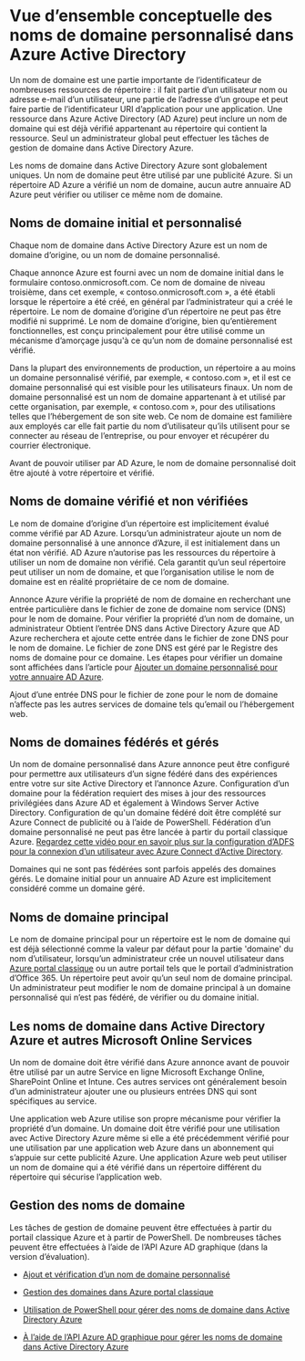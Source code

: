 <properties
    pageTitle="Vue d’ensemble conceptuelle des noms de domaine personnalisé dans Azure Active Directory | Microsoft Azure"
    description="Explique le cadre conceptuel pour l’utilisation de noms de domaine personnalisé dans Azure Active directory, y compris la fédération pour l’ouverture de session unique"
    services="active-directory"
    documentationCenter=""
    authors="jeffsta"
    manager="femila"
    editor=""/>

<tags
    ms.service="active-directory"
    ms.workload="identity"
    ms.tgt_pltfrm="na"
    ms.devlang="na"
    ms.topic="article"
    ms.date="10/04/2016"
    ms.author="curtand;jeffsta"/>

# <a name="conceptual-overview-of-custom-domain-names-in-azure-active-directory"></a>Vue d’ensemble conceptuelle des noms de domaine personnalisé dans Azure Active Directory

Un nom de domaine est une partie importante de l’identificateur de nombreuses ressources de répertoire : il fait partie d’un utilisateur nom ou adresse e-mail d’un utilisateur, une partie de l’adresse d’un groupe et peut faire partie de l’identificateur URI d’application pour une application. Une ressource dans Azure Active Directory (AD Azure) peut inclure un nom de domaine qui est déjà vérifié appartenant au répertoire qui contient la ressource. Seul un administrateur global peut effectuer les tâches de gestion de domaine dans Active Directory Azure.

Les noms de domaine dans Active Directory Azure sont globalement uniques. Un nom de domaine peut être utilisé par une publicité Azure. Si un répertoire AD Azure a vérifié un nom de domaine, aucun autre annuaire AD Azure peut vérifier ou utiliser ce même nom de domaine.

## <a name="initial-and-custom-domain-names"></a>Noms de domaine initial et personnalisé

Chaque nom de domaine dans Active Directory Azure est un nom de domaine d’origine, ou un nom de domaine personnalisé.

Chaque annonce Azure est fourni avec un nom de domaine initial dans le formulaire contoso.onmicrosoft.com. Ce nom de domaine de niveau troisième, dans cet exemple, « contoso.onmicrosoft.com », a été établi lorsque le répertoire a été créé, en général par l’administrateur qui a créé le répertoire. Le nom de domaine d’origine d’un répertoire ne peut pas être modifié ni supprimé. Le nom de domaine d’origine, bien qu’entièrement fonctionnelles, est conçu principalement pour être utilisé comme un mécanisme d’amorçage jusqu'à ce qu’un nom de domaine personnalisé est vérifié.

Dans la plupart des environnements de production, un répertoire a au moins un domaine personnalisé vérifié, par exemple, « contoso.com », et il est ce domaine personnalisé qui est visible pour les utilisateurs finaux. Un nom de domaine personnalisé est un nom de domaine appartenant à et utilisé par cette organisation, par exemple, « contoso.com », pour des utilisations telles que l’hébergement de son site web. Ce nom de domaine est familière aux employés car elle fait partie du nom d’utilisateur qu’ils utilisent pour se connecter au réseau de l’entreprise, ou pour envoyer et récupérer du courrier électronique.

Avant de pouvoir utiliser par AD Azure, le nom de domaine personnalisé doit être ajouté à votre répertoire et vérifié.

## <a name="verified-and-unverified-domain-names"></a>Noms de domaine vérifié et non vérifiées

Le nom de domaine d’origine d’un répertoire est implicitement évalué comme vérifié par AD Azure. Lorsqu’un administrateur ajoute un nom de domaine personnalisé à une annonce d’Azure, il est initialement dans un état non vérifié. AD Azure n’autorise pas les ressources du répertoire à utiliser un nom de domaine non vérifié. Cela garantit qu’un seul répertoire peut utiliser un nom de domaine, et que l’organisation utilise le nom de domaine est en réalité propriétaire de ce nom de domaine.

Annonce Azure vérifie la propriété de nom de domaine en recherchant une entrée particulière dans le fichier de zone de domaine nom service (DNS) pour le nom de domaine. Pour vérifier la propriété d’un nom de domaine, un administrateur Obtient l’entrée DNS dans Active Directory Azure que AD Azure recherchera et ajoute cette entrée dans le fichier de zone DNS pour le nom de domaine. Le fichier de zone DNS est géré par le Registre des noms de domaine pour ce domaine. Les étapes pour vérifier un domaine sont affichées dans l’article pour [Ajouter un domaine personnalisé pour votre annuaire AD Azure](active-directory-add-domain.md).

Ajout d’une entrée DNS pour le fichier de zone pour le nom de domaine n’affecte pas les autres services de domaine tels qu’email ou l’hébergement web.

## <a name="federated-and-managed-domain-names"></a>Noms de domaines fédérés et gérés

Un nom de domaine personnalisé dans Azure annonce peut être configuré pour permettre aux utilisateurs d’un signe fédéré dans des expériences entre votre sur site Active Directory et l’annonce Azure. Configuration d’un domaine pour la fédération requiert des mises à jour des ressources privilégiées dans Azure AD et également à Windows Server Active Directory. Configuration de qu'un domaine fédéré doit être complété sur Azure Connect de publicité ou à l’aide de PowerShell. Fédération d’un domaine personnalisé ne peut pas être lancée à partir du portail classique Azure. [Regardez cette vidéo pour en savoir plus sur la configuration d’ADFS pour la connexion d’un utilisateur avec Azure Connect d’Active Directory](http://channel9.msdn.com/Series/Azure-Active-Directory-Videos-Demos/Configuring-AD-FS-for-user-sign-in-with-Azure-AD-Connect).

Domaines qui ne sont pas fédérées sont parfois appelés des domaines gérés. Le domaine initial pour un annuaire AD Azure est implicitement considéré comme un domaine géré.

## <a name="primary-domain-names"></a>Noms de domaine principal

Le nom de domaine principal pour un répertoire est le nom de domaine qui est déjà sélectionné comme la valeur par défaut pour la partie 'domaine' du nom d’utilisateur, lorsqu’un administrateur crée un nouvel utilisateur dans [Azure portal classique](https://manage.windowsazure.com/) ou un autre portail tels que le portail d’administration d’Office 365. Un répertoire peut avoir qu’un seul nom de domaine principal. Un administrateur peut modifier le nom de domaine principal à un domaine personnalisé qui n’est pas fédéré, de vérifier ou du domaine initial.

## <a name="domain-names-in-azure-ad-and-other-microsoft-online-services"></a>Les noms de domaine dans Active Directory Azure et autres Microsoft Online Services

Un nom de domaine doit être vérifié dans Azure annonce avant de pouvoir être utilisé par un autre Service en ligne Microsoft Exchange Online, SharePoint Online et Intune. Ces autres services ont généralement besoin d’un administrateur ajouter une ou plusieurs entrées DNS qui sont spécifiques au service.

Une application web Azure utilise son propre mécanisme pour vérifier la propriété d’un domaine. Un domaine doit être vérifié pour une utilisation avec Active Directory Azure même si elle a été précédemment vérifié pour une utilisation par une application web Azure dans un abonnement qui s’appuie sur cette publicité Azure. Une application Azure web peut utiliser un nom de domaine qui a été vérifié dans un répertoire différent du répertoire qui sécurise l’application web.

## <a name="managing-domain-names"></a>Gestion des noms de domaine

Les tâches de gestion de domaine peuvent être effectuées à partir du portail classique Azure et à partir de PowerShell. De nombreuses tâches peuvent être effectuées à l’aide de l’API Azure AD graphique (dans la version d’évaluation).

-   [Ajout et vérification d’un nom de domaine personnalisé](active-directory-add-domain.md)

-   [Gestion des domaines dans Azure portal classique](active-directory-add-manage-domain-names.md)

-   [Utilisation de PowerShell pour gérer des noms de domaine dans Active Directory Azure](https://msdn.microsoft.com/library/azure/e1ef403f-3347-4409-8f46-d72dafa116e0#BKMK_ManageDomains)

-   [À l’aide de l’API Azure AD graphique pour gérer les noms de domaine dans Active Directory Azure](https://msdn.microsoft.com/Library/Azure/Ad/Graph/api/domains-operations)

